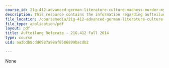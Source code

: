 ```yaml
---
course_id: 21g-412-advanced-german-literature-culture-madness-murder-mysteries-fall-2014
description: This resource contains the information regarding aufteilung referate.
file_location: /coursemedia/21g-412-advanced-german-literature-culture-madness-murder-mysteries-fall-2014/aa3bdb8cdd6987a98af8586899bacdb2_MIT21G_412F14_Wo3-4_Ref_L.pdf
file_type: application/pdf
layout: pdf
title: Aufteilung Referate - 21G.412 Fall 2014
type: course
uid: aa3bdb8cdd6987a98af8586899bacdb2

---
```

None